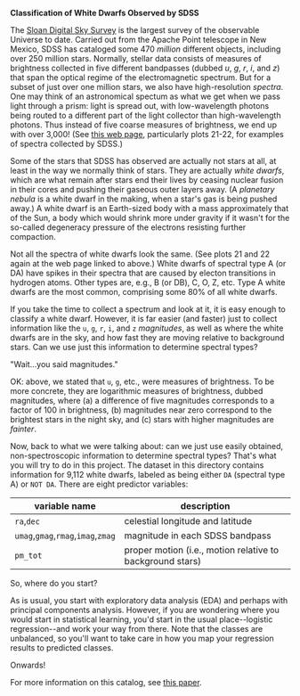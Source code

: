 **Classification of White Dwarfs Observed by SDSS**

The [Sloan Digital Sky Survey](https://www.sdss.org/) is the largest survey of the observable Universe to date. Carried out from the Apache Point telescope in New Mexico, SDSS has cataloged some 470 *million* different objects, including over 250 million stars. Normally, stellar data consists of measures of brightness collected in five different bandpasses (dubbed *u*, *g*, *r*, *i*, and *z*) that span the optical regime of the electromagnetic spectrum. But for a subset of just over one million stars, we also have high-resolution *spectra*. One may think of an astronomical spectum as what we get when we pass light through a prism: light is spread out, with low-wavelength photons being routed to a different part of the light collector than high-wavelength photons. Thus instead of five coarse measures of brightness, we end up with over 3,000! (See [this web page](http://classic.sdss.org/dr5/algorithms/spectemplates/), particularly plots 21-22, for examples of spectra collected by SDSS.)

Some of the stars that SDSS has observed are actually not stars at all, at least in the way we normally think of stars. They are actually *white dwarfs*, which are what remain after stars end their lives by ceasing nuclear fusion in their cores and pushing their gaseous outer layers away. (A *planetary nebula* is a white dwarf in the making, when a star's gas is being pushed away.) A white dwarf is an Earth-sized body with a mass approximately that of the Sun, a body which would shrink more under gravity if it wasn't for the so-called degeneracy pressure of the electrons resisting further compaction. 

Not all the spectra of white dwarfs look the same. (See plots 21 and 22 again at the web page linked to above.) White dwarfs of spectral type A (or DA) have spikes in their spectra that are caused by electon transitions in hydrogen atoms. Other types are, e.g., B (or DB), C, O, Z, etc. Type A white dwarfs are the most common, comprising some 80% of all white dwarfs.

If you take the time to collect a spectrum and look at it, it is easy enough to classify a white dwarf. However, it is far easier (and faster) just to collect information like the `u`, `g`, `r`, `i`, and `z` *magnitudes*, as well as where the white dwarfs are in the sky, and how fast they are moving relative to background stars. Can we use just this information to determine spectral types?

"Wait...you said magnitudes." 

OK: above, we stated that `u`, `g`, etc., were measures of brightness. To be more concrete, they are logarithmic measures of brightness, dubbed magnitudes, where (a) a difference of five magnitudes corresponds to a factor of 100 in brightness, (b) magnitudes near zero correspond to the brightest stars in the night sky, and (c) stars with higher magnitudes are *fainter*. 

Now, back to what we were talking about: can we just use easily obtained, non-spectroscopic information to determine spectral types? That's what you will try to do in this project. The dataset in this directory contains information for 9,112 white dwarfs, labeled as being either `DA` (spectral type A) or `NOT DA`. There are eight predictor variables:

| variable name | description |
| ------------- | ----------- |
| `ra`,`dec` | celestial longitude and latitude |
| `umag`,`gmag`,`rmag`,`imag`,`zmag` | magnitude in each SDSS bandpass |
| `pm_tot` | proper motion (i.e., motion relative to background stars) |

So, where do you start?

As is usual, you start with exploratory data analysis (EDA) and perhaps with principal components analysis. However, if you are wondering where you would start in statistical learning, you'd start in the usual place--logistic regression--and work your way from there. Note that the classes are unbalanced, so you'll want to take care in how you map your regression results to predicted classes.

Onwards!

For more information on this catalog, see [this paper](https://arxiv.org/pdf/1411.4149.pdf).

